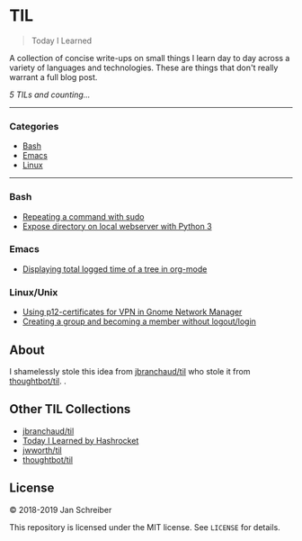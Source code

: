 # TIL

> Today I Learned

A collection of concise write-ups on small things I learn day to day across a
variety of languages and technologies. These are things that don't really
warrant a full blog post.

_5 TILs and counting..._

---

### Categories

* [Bash](#bash)
* [Emacs](#emacs)
* [Linux](#linux)

---
### Bash

- [Repeating a command with sudo](bash/repeating-a-command-with-sudo.md)
- [Expose directory on local webserver with Python 3](bash/expose-directory-on-local-webserver-with-python3.md)

### Emacs

- [Displaying total logged time of a tree in org-mode](emacs/displaying-total-logged-time-of-a-tree-in-org-mode.md)

### Linux/Unix

- [Using p12-certificates for VPN in Gnome Network Manager](linux/using-p12-certificates-for-vpn.md)
- [Creating a group and becoming a member without logout/login](linux/creating-a-group-and-becoming-a-member-without-logout-login.md)

## About

I shamelessly stole this idea from 
[jbranchaud/til](https://github.com/jbranchaud/til) who stole it from
[thoughtbot/til](https://github.com/thoughtbot/til).
.

## Other TIL Collections

* [jbranchaud/til](https://github.com/jbranchaud/til)
* [Today I Learned by Hashrocket](https://til.hashrocket.com)
* [jwworth/til](https://github.com/jwworth/til)
* [thoughtbot/til](https://github.com/thoughtbot/til)

## License

&copy; 2018-2019 Jan Schreiber

This repository is licensed under the MIT license. See `LICENSE` for
details.

